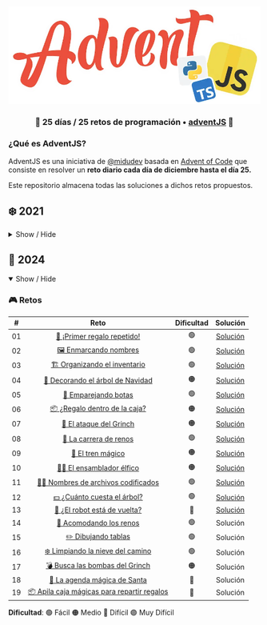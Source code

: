 ![Logo](/src/logo.webp "Logo AdventJS")
<h3 align="center">🎄 25 días /
25 retos de programación • <a href="https://adventjs.dev">adventJS</a> 🚀</h3>

### ¿Qué es AdventJS?

AdventJS es una iniciativa de [@midudev](https://midu.dev) basada en [Advent of Code](https://adventofcode.com/) que consiste en resolver un **reto diario cada día de diciembre hasta el día 25.**

Este repositorio almacena todas las soluciones a dichos retos propuestos.

## ❄️ 2021
<details close>

<summary>Show / Hide</summary>

### 🎮️ Retos
|  #  |                           Reto                           | Dificultad |               Solución                |
| :-: | :-----------------------------------------------------------: | :------------: | :-----------------------------------: |
| 01  |   [Contando ovejas para dormir](2021/challenge01)    |       🟢       | [Solución](2021/challenge01/solution.js) |
| 02  |  [¡Ayuda al elfo a listar los regalos!](2021/challenge02)  |       🟢       | [Solución](2021/challenge02/solution.js) |
| 03  | [El Grinch quiere fastidiar la Navidad](2021/challenge03) |       🟠       | [Solución](2021/challenge03/solution.js) |
| 04  |     [¡Es hora de poner la navidad en casa!](2021/challenge04)      |       🟠       | [Solución](2021/challenge04/solution.js) |
| 05  |         [Contando los días para los regalos](2021/challenge05)         |       🟢       | [Solución](2021/challenge05/solution.js) |
| 06  |        [Rematando los exámenes finales](2021/challenge06)         |       🟠       | [Solución](2021/challenge06/solution.js) |
| 07  |        [Buscando en el almacén...](2021/challenge07)         |       🟠       | [Solución](2021/challenge07/solution.js) |
| 08  |        [La locura de las criptomonedas](2021/challenge08)         |       🟠       | [Solución](2021/challenge08/solution.js) |
| 09  |        [Agrupando cosas automáticamente](2024/challenge09)         |       🔴       | [Solución](2021/challenge09/solution.js) |
| 10  |        [La máquina de cambio](2021/challenge10)         |       🔴       | [Solución](2021/challenge10/solution.js) |
| 11  |        [¿Vale la pena la tarjeta fidelidad del cine?](2021/challenge11)         |       🟠       | [Solución](2021/challenge11/solution.js) |
| 12  |        [La ruta perfecta para dejar los regalos](2021/challenge12)         |       🔴       | [Solución](2021/challenge12/solution.js) |
| 13  |        [Envuelve regalos con asteriscos](2021/challenge13)         |       🟢       | [Solución](2021/challenge13/solution.js) |
| 14  |        [En busca del reno perdido](2021/challenge14)         |       🟠       | [Solución](2021/challenge14/solution.js) |
| 15  |        [El salto perfecto](2021/challenge15)         |       🟠       | [Solución](2021/challenge15/solution.js) |
| 16  |        [Descifrando los números...](2021/challenge16)         |       🟢       | [Solución](2021/challenge16/solution.js) |
| 17  |        [La locura de enviar paquetes en esta época](2021/challenge17)         |       🔴       | [Solución](2021/challenge17/solution.js) |
| 18  |        [El sistema operativo de Santa Claus](2021/challenge18)         |       🟢       | [Solución](2021/challenge18/solution.js) |
| 19  |        [¿Qué deberíamos aprender en Platzi](2021/challenge19)         |       🟠       | [Solución](2021/challenge19/solution.js) |
| 20  |        [¿Una carta de pangramas? ¡QUÉ!](2021/challenge20)         |       🟢       | [Solución](2021/challenge20/solution.js) |
| 21  |        [La ruta con los regalos](2021/challenge21)         |       🔴       | [Solución](2021/challenge21/solution.js) |
| 22  |        [¿Cuántos adornos necesita el árbol?](2021/challenge22)         |       🟠       | [Solución](2021/challenge22/solution.js) |
| 23  |        [¿Puedes configurar las fábricas para no parar de crear regalos?](2021/challenge23)         |       🟣       | [Solución](2021/challenge23/solution.js) |
| 24  |        [Comparando árboles de Navidad](2021/challenge24)         |       🟠       | [Solución](2021/challenge24/solution.js) |
| 25  |        [El último juego y hasta el año que viene 👋](2021/challenge25)         |       🟠       | [Solución](2021/challenge25/solution.js) |

**Dificultad**: 🟢 Fácil 🟠 Medio 🔴 Difícil 🟣 Muy Difícil

</details>


## 🎁 2024
<details open>

<summary>Show / Hide</summary>

### 🎮️ Retos
|  #  |                           Reto                           | Dificultad |               Solución                |
| :-: | :-----------------------------------------------------------: | :------------: | :-----------------------------------: |
| 01  |   [🎁 ¡Primer regalo repetido!](2024/challenge01)    |       🟢       | [Solución](2024/challenge01/solution.js) |
| 02  |  [🖼 Enmarcando nombres](2024/challenge02)  |       🟢       | [Solución](2024/challenge02/solution.js) |
| 03  | [🏗 Organizando el inventario](2024/challenge03) |       🟢       | [Solución](2024/challenge03/solution.js) |
| 04  |     [🎄 Decorando el árbol de Navidad](2024/challenge04)      |       🟠       | [Solución](2024/challenge04/solution.js) |
| 05  |         [👞 Emparejando botas](2024/challenge05)         |       🟢       | [Solución](2024/challenge05/solution.js) |
| 06  |        [📦 ¿Regalo dentro de la caja?](2024/challenge06)         |       🟠       | [Solución](2024/challenge06/solution.js) |
| 07  |        [👹 El ataque del Grinch](2024/challenge07)         |       🟠       | [Solución](2024/challenge07/solution.js) |
| 08  |        [🦌 La carrera de renos](2024/challenge08)         |       🟢       | [Solución](2024/challenge08/solution.js) |
| 09  |        [🚂 El tren mágico](2024/challenge09)         |       🟠       | [Solución](2024/challenge09/solution.js) |
| 10  |        [👩‍💻 El ensamblador élfico](2024/challenge10)         |       🟠       | [Solución](2024/challenge10/solution.js) |
| 11  |        [🏴‍☠️ Nombres de archivos codificados](2024/challenge11)         |       🟢       | [Solución](2024/challenge11/solution.js) |
| 12  |        [💵 ¿Cuánto cuesta el árbol?](2024/challenge12)         |       🟢       | [Solución](2024/challenge12/solution.js) |
| 13  |        [🤖 ¿El robot está de vuelta?](2024/challenge13)         |       🔴       | [Solución](2024/challenge13/solution.js) |
| 14  |        [🦌 Acomodando los renos](2024/challenge14)         |       🟢       | Solución |
| 15  |        [✏️ Dibujando tablas](2024/challenge15)         |       🟢       | Solución |
| 16  |        [❄️ Limpiando la nieve del camino](2024/challenge16)         |       🟢       | Solución |
| 17  |        [💣 Busca las bombas del Grinch](2024/challenge17)         |       🟠       | Solución |
| 18  |        [📇 La agenda mágica de Santa](2024/challenge18)         |       🔴       | Solución |
| 19  |        [📦 Apila caja mágicas para repartir regalos](2024/challenge19)         |       🔴       | Solución |

**Dificultad**: 🟢 Fácil 🟠 Medio 🔴 Difícil 🟣 Muy Difícil

</details>